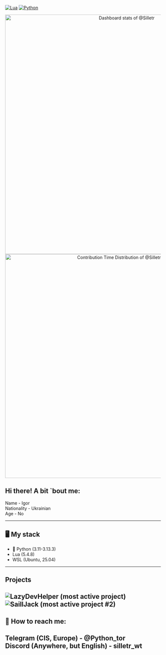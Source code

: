 [![Lua](https://img.shields.io/badge/Lua-5.4.8-purple.svg?logo=lua&logoColor=white)](https://www.lua.org/)
[![Python](https://img.shields.io/badge/python-3.11+-blue)](https://www.python.org)

<!-- Copy-paste in your Readme.md file -->

<a href="https://next.ossinsight.io/widgets/official/compose-user-dashboard-stats?user_id=153998312" target="_blank" style="display: block" align="center">
  <picture>
    <source media="(prefers-color-scheme: dark)" srcset="https://next.ossinsight.io/widgets/official/compose-user-dashboard-stats/thumbnail.png?user_id=153998312&image_size=auto&color_scheme=dark" width="771" height="auto">
    <img alt="Dashboard stats of @Silletr" src="https://next.ossinsight.io/widgets/official/compose-user-dashboard-stats/thumbnail.png?user_id=153998312&image_size=auto&color_scheme=light" width="771" height="auto">
  </picture>
</a>

<a href="https://next.ossinsight.io/widgets/official/analyze-user-contribution-time-distribution?user_id=153998312&period=all_times" target="_blank" style="display: block" align="center">
  <picture>
    <source media="(prefers-color-scheme: dark)" srcset="https://next.ossinsight.io/widgets/official/analyze-user-contribution-time-distribution/thumbnail.png?user_id=153998312&period=all_times&image_size=auto&color_scheme=dark" width="721" height="auto">
    <img alt="Contribution Time Distribution of @Silletr" src="https://next.ossinsight.io/widgets/official/analyze-user-contribution-time-distribution/thumbnail.png?user_id=153998312&period=all_times&image_size=auto&color_scheme=light" width="721" height="auto">
  </picture>
</a>

<!-- Made with [OSS Insight](https://ossinsight.io/) -->

## Hi there! A bit `bout me:
Name - Igor  
Nationality - Ukrainian  
Age - No  

---
## 🖥 My stack
- 🐍 Python (3.11-3.13.3)
- Lua (5.4.8)
- WSL (Ubuntu, 25.04)  

---
## Projects
![LazyDevHelper](https://github.com/Silletr/LazyDevHelper) (most active project)  
![SaillJack](https://github.com/Silletr/SilletrJack) (most active project #2)
---
## 📧 How to reach me:
Telegram (CIS, Europe) - @Python_tor  
Discord (Anywhere, but English) - silletr_wt  
---
